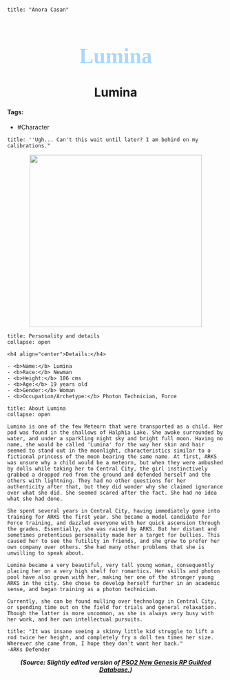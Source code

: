 ```markdown

title: "Anora Casan"

```

<h1 align="center" style="color: #a8d8ff; font-family:pso2_font; font-size:50px;">Lumina</h1>
<h1 align="center">Lumina</h1>

#### Tags:
- #Character

```ad-quote
title: ''Ugh... Can't this wait until later? I am behind on my calibrations."
```
<p align="center">
  <img width="400" src="C:\Users\edvin\Documents\ObsidianVaults\PSO2RP\Images\Lumina\Lumina1.png">
</p>

```ad-summary
title: Personality and details
collapse: open

<h4 align="center">Details:</h4>

- <b>Name:</b> Lumina
- <b>Race:</b> Newman
- <b>Height:</b> 186 cms 
- <b>Age:</b> 19 years old
- <b>Gender:</b> Woman
- <b>Occupation/Archetype:</b> Photon Technician, Force

```

```ad-note
title: About Lumina
collapse: open

Lumina is one of the few Meteorn that were transported as a child. Her pod was found in the shallows of Halphia Lake. She awoke surrounded by water, and under a sparkling night sky and bright full moon. Having no name, she would be called 'Lumina' for the way her skin and hair seemed to stand out in the moonlight, characteristics similar to a fictional princess of the moon bearing the same name. At first, ARKS was unsure why a child would be a meteorn, but when they were ambushed by dolls while taking her to Central City, the girl instinctively grabbed a dropped rod from the ground and defended herself and the others with lightning. They had no other questions for her authenticity after that, but they did wonder why she claimed ignorance over what she did. She seemed scared after the fact. She had no idea what she had done.

She spent several years in Central City, having immediately gone into training for ARKS the first year. She became a model candidate for Force training, and dazzled everyone with her quick ascension through the grades. Essentially, she was raised by ARKS. But her distant and sometimes pretentious personality made her a target for bullies. This caused her to see the futility in friends, and she grew to prefer her own company over others. She had many other problems that she is unwilling to speak about.

Lumina became a very beautiful, very tall young woman, consequently placing her on a very high shelf for romantics. Her skills and photon pool have also grown with her, making her one of the stronger young ARKS in the city. She chose to develop herself further in an academic sense, and began training as a photon technician.

Currently, she can be found mulling over technology in Central City, or spending time out on the field for trials and general relaxation. Though the latter is more uncommon, as she is always very busy with her work, and her own intellectual pursuits.
```

```ad-quote
title: "It was insane seeing a skinny little kid struggle to lift a rod twice her height, and completely fry a doll ten times her size. Wherever she came from, I hope they don't want her back." 
-ARKs Defender
```



***<p align="center">(Source: Slightly edited version of <a href="https://www.guilded.gg/PSO2NGS-RPC?i=AQ9OLk0A&cid=af8cd38e-eb2c-467d-bc6b-1f648e24773f&intent=forum">PSO2 New Genesis RP Guilded Database.</a>)</p>***